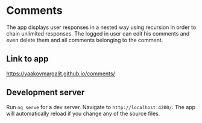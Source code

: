 # Comments

The app displays user responses in a nested way using recursion in order to chain unlimited responses.
The logged in user can edit his comments and even delete them and all comments belonging to the comment.

## Link to app

https://yaakovmargalit.github.io/comments/

## Development server

Run `ng serve` for a dev server. Navigate to `http://localhost:4200/`. The app will automatically reload if you change any of the source files.

